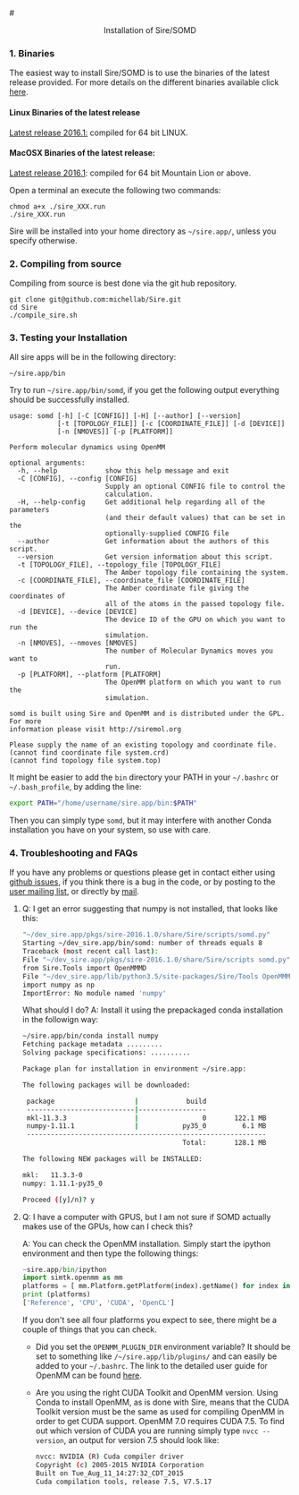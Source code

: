 #<center> Installation of Sire/SOMD</center>

### 1. Binaries
The easiest way to install Sire/SOMD is to use the binaries of the latest release provided. For more details on the different binaries available click [here](../../pages/binaries.md).
#### Linux Binaries of the latest release
[Latest release 2016.1:](http://siremol.org/largefiles/sire_releases/download.php?name=sire_16_1_linux64.run) compiled for 64 bit LINUX.

#### MacOSX Binaries of the latest release:
[Latest release 2016.1](http://siremol.org/largefiles/sire_releases/download.php?name=sire_16_1_OSX_ML64.run): compiled for 64 bit Mountain Lion or above.

Open a terminal an execute the following two commands:

```
chmod a+x ./sire_XXX.run
./sire_XXX.run
```
Sire will be installed into your home directory as ```~/sire.app/```, unless you specify otherwise. 

### 2. Compiling from source
Compiling from source is best done via the git hub repository.

```
git clone git@github.com:michellab/Sire.git
cd Sire
./compile_sire.sh
```

### 3. Testing your Installation
All sire apps will be in the following directory:

```~/sire.app/bin```

Try to run `~/sire.app/bin/somd`, if you get the following output everything should be successfully installed.

```
usage: somd [-h] [-C [CONFIG]] [-H] [--author] [--version]
            [-t [TOPOLOGY_FILE]] [-c [COORDINATE_FILE]] [-d [DEVICE]]
            [-n [NMOVES]] [-p [PLATFORM]]

Perform molecular dynamics using OpenMM

optional arguments:
  -h, --help            show this help message and exit
  -C [CONFIG], --config [CONFIG]
                        Supply an optional CONFIG file to control the
                        calculation.
  -H, --help-config     Get additional help regarding all of the parameters
                        (and their default values) that can be set in the
                        optionally-supplied CONFIG file
  --author              Get information about the authors of this script.
  --version             Get version information about this script.
  -t [TOPOLOGY_FILE], --topology_file [TOPOLOGY_FILE]
                        The Amber topology file containing the system.
  -c [COORDINATE_FILE], --coordinate_file [COORDINATE_FILE]
                        The Amber coordinate file giving the coordinates of
                        all of the atoms in the passed topology file.
  -d [DEVICE], --device [DEVICE]
                        The device ID of the GPU on which you want to run the
                        simulation.
  -n [NMOVES], --nmoves [NMOVES]
                        The number of Molecular Dynamics moves you want to
                        run.
  -p [PLATFORM], --platform [PLATFORM]
                        The OpenMM platform on which you want to run the
                        simulation.

somd is built using Sire and OpenMM and is distributed under the GPL. For more
information please visit http://siremol.org

Please supply the name of an existing topology and coordinate file.
(cannot find coordinate file system.crd)
(cannot find topology file system.top)

```

It might be easier to add the `bin` directory your PATH in your `~/.bashrc` or `~/.bash_profile`, by adding the line:

```bash
export PATH="/home/username/sire.app/bin:$PATH"
``` 
Then you can simply type ```somd```, but it may interfere with another Conda installation you have on your system, so use with care. 

### 4. Troubleshooting and FAQs
If you have any problems or questions please get in contact either using [github issues](https://github.com/michellab/Sire), if you think there is a bug in the code, or by posting to the [user mailing list](https://groups.google.com/forum/#!forum/sire-users), or directly by [mail]((mailto:chryswoods@gmail.com)).

1. Q: I get an error suggesting that numpy is not installed, that looks like this:

   ```bash 
   "~/dev_sire.app/pkgs/sire-2016.1.0/share/Sire/scripts/somd.py" 
   Starting ~/dev_sire.app/bin/somd: number of threads equals 8
   Traceback (most recent call last):
   File "~/dev_sire.app/pkgs/sire-2016.1.0/share/Sire/scripts somd.py", line 1, in <module> 
   from Sire.Tools import OpenMMMD
   File "~/dev_sire.app/lib/python3.5/site-packages/Sire/Tools OpenMMMD.py", line 41, in <module>
   import numpy as np
   ImportError: No module named 'numpy'
   ```

   What should I do?
   A: Install it using the prepackaged conda installation in the followign way:
   
   ```bash
   ~/sire.app/bin/conda install numpy
   Fetching package metadata .........
   Solving package specifications: ..........
   
   Package plan for installation in environment ~/sire.app:
   
   The following packages will be downloaded:

    package                    |            build
    ---------------------------|-----------------
    mkl-11.3.3                 |                0       122.1 MB
    numpy-1.11.1               |           py35_0         6.1 MB
    ------------------------------------------------------------
                                           Total:       128.1 MB

   The following NEW packages will be INSTALLED:
   
   mkl:   11.3.3-0     
   numpy: 1.11.1-py35_0
   
   Proceed ([y]/n)? y
   ```
   
2. Q: I have a computer with GPUS, but I am not sure if SOMD actually makes use of the GPUs, how can I check this?

   A: You can check the OpenMM installation. Simply start the ipython environment and then type the following things:
   
   ```python 
   ~sire.app/bin/ipython
   import simtk.openmm as mm
   platforms = [ mm.Platform.getPlatform(index).getName() for index in range(mm.Platform.getNumPlatforms()) ]
   print (platforms)
   ['Reference', 'CPU', 'CUDA', 'OpenCL']
   ```
   
   If you don't see all four platforms you expect to see, there might be a couple of things that you can check. 
   * Did you set the ```OPENMM_PLUGIN_DIR``` environment variable? It should be set to something like ```/~/sire.app/lib/plugins/``` and can easily be added to your ```~/.bashrc```. The link to the detailed user guide for OpenMM can be found [here](http://docs.openmm.org/7.0.0/userguide/index.html).
   * Are you using the right CUDA Toolkit and OpenMM version. Using Conda to install OpenMM, as is done with Sire, means that the CUDA Toolkit version must be the same as used for compiling OpenMM in order to get CUDA support. OpenMM 7.0 requires CUDA 7.5. To find out which version of CUDA you are running simply type ```nvcc --version```, an output for version 7.5 should look like:
   
      ```bash
      nvcc: NVIDIA (R) Cuda compiler driver
      Copyright (c) 2005-2015 NVIDIA Corporation
      Built on Tue_Aug_11_14:27:32_CDT_2015
      Cuda compilation tools, release 7.5, V7.5.17
      ```
   

 